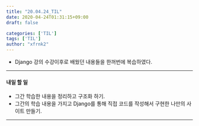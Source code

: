 ```yaml
---
title: "20.04.24_TIL"
date: 2020-04-24T01:31:15+09:00
draft: false

categories: ['TIL']
tags: ['TIL']
author: "xfrnk2"
---
```

+ Django 강의 수강이후로 배웠던 내용들을 한꺼번에 복습하였다.
--- 
#### 내일 할 일  
+ 그간 학습한 내용을 정리하고 구조화 하기. 
+ 그간의 학습 내용을 가지고 Django를 통해 직접 코드를 작성해서 구현한 나만의 사이트 만들기.
---